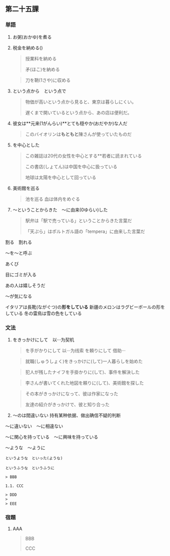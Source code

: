## 第二十五課

### 単語

1. お粥(おかゆ)を煮る

2. 税金を納める()

    > 授業料を納める
    >
    > 矛(ほこ)を納める

    > 刀を鞘(1さや)に収める

3. という点から　という点で

    > 物価が高いという点から見ると、東京は暮らしにくい。
    >
    > 遅くまで開いているという点から、あの店は便利だ。

4. 彼女は**元来(1がんらい)**とても穏やか(おだやか)な人だ

    > このバイオリンは**もともと**陳さんが使っていたものだ

5. を中心とした

    > この雑誌は20代の女性を中心とする**若者に読まれている
    >
    > この書店(しょてん)は中国を中心に扱っている
    >
    > 地球は太陽を中心として回っている

6. 美術館を巡る

    > 池を巡る
    > 血は体内をめぐる

7. ～ということからきた　～に由来(0ゆらい)した

    > 駅弁は「駅で売っている」ということからきた言葉だ
    >
    > 「天ぷら」はポルトガル語の「tempera」に由来した言葉だ

割る　割れる

～を～と呼ぶ

あくび

目にゴミが入る

あの人は嬉しそうだ

～が気になる

イタリアは長靴(ながぐつ)の**形をしている**
新疆のメロンはラグビーボールの形をしている
冬の雷鳥は雪の色をしている

### 文法

1. をきっかけにして　以···为契机

    > を手がかりにして 以···为线索
    > を頼りにして 借助···

    > 就職(しゅうしょく)をきっかけに(して)一人暮らしを始めた
    
    > 犯人が残したナイフを手掛かりに(して)、事件を解決した
    
    > 李さんが書いてくれた地図を頼りに(して)、美術館を探した

    > その本がきっかけになって、彼は作家になった
    >
    > 友達の紹介がきっかけで、彼と知り合った

2. ～のは間違いない 持有某种依据、做出确信不疑的判断

～に違いない　～に相違ない

～に関心を持っている　～に興味を持っている

～ような　～ように

    というような　といった(ような)

    というふうな　というふうに

    > BBB

    1.1. CCC

    > DDD
    >
    > EEE

### 宿題

1. AAA

    > BBB
    >
    > CCC
